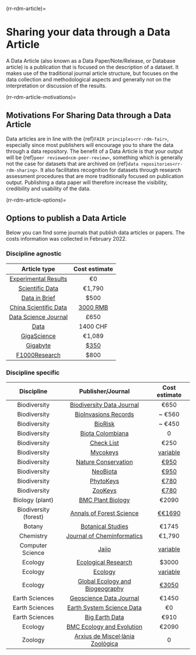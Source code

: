 (rr-rdm-article)=
# Sharing your data through a Data Article
A Data Article (also known as a Data Paper/Note/Release, or Database article) is a publication that is focused on the description of a dataset. It makes use of the traditional journal article structure, but focuses on the data collection and methodological aspects and generally not on the interpretation or discussion of the results.

(rr-rdm-article-motivations)=
##  Motivations For Sharing Data through a Data Article

Data articles are in line with the {ref}`FAIR principles<rr-rdm-fair>`, especially since most publishers will encourage you to share the data through a data repository. The benefit of a Data Article is that your output will be {ref}`peer reviewed<cm-peer-review>`, something which is generally not the case for datasets that are archived on {ref}`data repositories<rr-rdm-sharing>`. It also facilitates recognition for datasets through research assessment procedures that are more traditionally focused on publication output. Publishing a data paper will therefore increase the visibility, credibility and usability of the data.


(rr-rdm-article-options)=
## Options to publish a Data Article
Below you can find some journals that publish data articles or papers. The costs information was collected in February 2022. 

### Discipline agnostic
| Article type|  Cost estimate|
|    :----:   |    :----:     |
| [Experimental Results](https://www.cambridge.org/core/journals/experimental-results)      |  €0  |
| [Scientific Data](https://www.nature.com/sdata/)      | €1,790   |
| [Data in Brief](https://www.journals.elsevier.com/data-in-brief)      | $500   |
| [China Scientific Data](http://www.csdata.org/) | [3000 RMB](http://www.csdata.org/en/p/static/1329/) | 
| [Data Science Journal](https://datascience.codata.org/)      | £650   |
| [Data](https://www.mdpi.com/journal/data)     | 1400 CHF   |
| [GigaScience](https://academic.oup.com/gigascience)      | €1,089  |
| [Gigabyte](https://gigabytejournal.com/information-for-authors)| [$350](https://gigabytejournal.com/open-access-and-apc#article-processing-charges) | 
| [F1000Research](https://think.f1000research.com/about-data-notes/)      | $800  |


### Discipline specific
| Discipline | Publisher/Journal   | Cost estimate  |
|    :----:  |    :----:   |    :----:     |
| Biodiversity| [Biodiversity Data Journal](https://bdj.pensoft.net/) | €650 | 
| Biodiversity| [BioInvasions Records](https://www.reabic.net/journals/bir/Submission.aspx) | ~ €560 |
| Biodiversity| [BioRisk](https://biorisk.pensoft.net/about#Author-Guidelines) | ~ €450 |
| Biodiversity| [Biota Colombiana](http://revistas.humboldt.org.co/index.php/biota/about/submissions#authorGuidelines) | 0 | 
| Biodiversity |[Check List](https://checklist.pensoft.net/about#Authors-Guidelines) | €250 | 
| Biodiversity| [Mycokeys](https://mycokeys.pensoft.net/about#Author-Guidelines) | [variable](https://mycokeys.pensoft.net/about#Article-Processing-Charges)|
| Biodiversity| [Nature Conservation](https://natureconservation.pensoft.net/about#Author-Guidelines) | [€950](https://natureconservation.pensoft.net/about#Article-Processing-Charges) | 
| Biodiversity| [NeoBiota](https://neobiota.pensoft.net/) | [€950](https://neobiota.pensoft.net/about#ArticleProcessingCharges) | 
| Biodiversity| [PhytoKeys](https://phytokeys.pensoft.net/about#Author-Guidelines) |  [€780](https://phytokeys.pensoft.net/about#ArticleProcessingCharges) |
| Biodiversity| [ZooKeys](https://zookeys.pensoft.net/about#SubmissionGuidelines) | [€780](https://zookeys.pensoft.net/about#ArticleProcessingCharges) | 
| Biology (plant) | [BMC Plant Biology](https://bmcplantbiol.biomedcentral.com/submission-guidelines/preparing-your-manuscript/database-article) | €2090 |
| Biodiversity (forest)| [Annals of Forest Science](https://annforsci.biomedcentral.com/submission-guidelines/preparing-your-manuscript/data-paper) | [€€1690](https://annforsci.biomedcentral.com/submission-guidelines/fees-and-funding) | 
| Botany | [Botanical Studies](https://as-botanicalstudies.springeropen.com/submission-guidelines/preparing-your-manuscript/database-article) | €1745 | 
| Chemistry | [Journal of Cheminformatics](https://jcheminf.biomedcentral.com/submission-guidelines/preparing-your-manuscript/data-note) | €1,790 |
| Computer Science| [Jaiio](https://www.sadio.org.ar/jaiio/)| [variable](https://50jaiio.sadio.org.ar/aranceles) | 
| Ecology | [Ecological Research](http://www.esj.ne.jp/er/datapaper.html) | $3000 |
| Ecology | [Ecology](https://esajournals.onlinelibrary.wiley.com/hub/journal/19399170/resources/types-of-contributions-ecy#Data_Papers) | [variable](https://esajournals.onlinelibrary.wiley.com/hub/journal/19399170/open-access) | 
| Ecology | [Global Ecology and Biogeography](https://onlinelibrary.wiley.com/page/journal/14668238/homepage/forauthors.html) | [€3050](https://authorservices.wiley.com/author-resources/Journal-Authors/open-access/article-publication-charges.html) | 
| Earth Sciences| [Geoscience Data Journal](https://rmets-onlinelibrary-wiley-com.tudelft.idm.oclc.org/journal/20496060)      | €1450  |
| Earth Sciences| [Earth System Science Data](https://www.earth-system-science-data.net/)    | €0  |
| Earth Sciences| [Big Earth Data](https://www.tandfonline.com/action/authorSubmission?show=instructions&journalCode=tbed20) | €910 |
| Ecology | [BMC Ecology and Evolution](https://bmcecolevol.biomedcentral.com/submission-guidelines/preparing-your-manuscript/database-article) | €2090 | 
| Zoology | [Arxius de Miscel·lània Zoològica](http://amz.museucienciesjournals.cat/how-it-is-published/?lang=en) | 0 |

